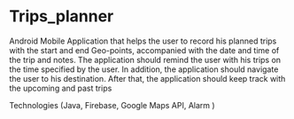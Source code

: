 # Trips_planner
Android Mobile Application that helps the user to record his planned trips with the start and end Geo-points, 
accompanied with the date and time of the trip and notes. 
The application should remind the user with his trips on the time specified by the user. 
In addition, the application should navigate the user to his destination. 
After that, the application should keep track with the upcoming and past trips

Technologies (Java, Firebase, Google Maps API, Alarm )
